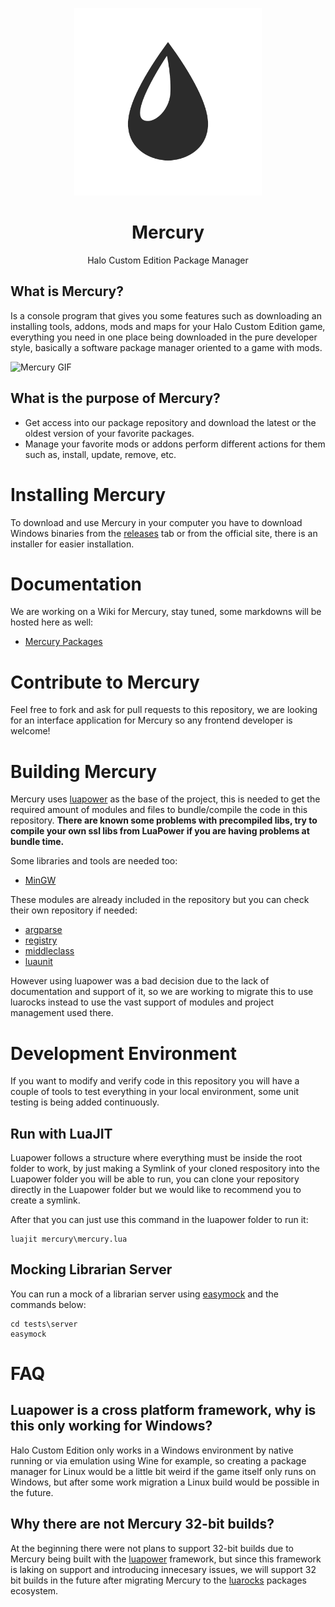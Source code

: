 <html>
    <p align="center">
        <img width="300px" src="assets/images/mercury.png"/>
    </p>
    <h1 align="center">Mercury</h1>
    <p align="center">
       Halo Custom Edition Package Manager
    </p>
</html>

## What is Mercury?

Is a console program that gives you some features such as downloading an installing tools, addons, mods and maps for your Halo Custom Edition game, everything you need in one place being downloaded in the pure developer style, basically a software package manager oriented to a game with mods.

![Mercury GIF](https://i.imgur.com/ZcaS7db.gif)

## What is the purpose of Mercury?

- Get access into our package repository and download the latest or the oldest version of your favorite packages.
- Manage your favorite mods or addons perform different actions for them such as, install, update, remove, etc.

# Installing Mercury

To download and use Mercury in your computer you have to download Windows binaries from the [releases](https://github.com/Sledmine/Mercury/releases) tab or from the official site, there is an installer for easier installation.

# Documentation

We are working on a Wiki for Mercury, stay tuned, some markdowns will be hosted here as well:

- [Mercury Packages](PACKAGE.md)

# Contribute to Mercury

Feel free to fork and ask for pull requests to this repository, we are looking for an interface application for Mercury so any frontend developer is welcome!

# Building Mercury

Mercury uses [luapower](https://luapower.com) as the base of the project, this is needed to get the required amount of modules and files to bundle/compile the code in this repository.
**There are known some problems with precompiled libs, try to compile your own ssl libs from LuaPower if you are having problems at bundle time.**

Some libraries and tools are needed too:

- [MinGW](http://mingw-w64.org/doku.php)

These modules are already included in the repository but you can check their own repository if needed:

- [argparse](https://github.com/luarocks/argparse)
- [registry](https://github.com/Tieske/registry)
- [middleclass](https://github.com/kikito/middleclass)
- [luaunit](https://github.com/bluebird75/luaunit)

However using luapower was a bad decision due to the lack of documentation and support of it, so we are working to migrate this
to use luarocks instead to use the vast support of modules and project management used there.

# Development Environment

If you want to modify and verify code in this repository you will have a couple of tools to
test everything in your local environment, some unit testing is being added continuously.

## Run with LuaJIT
Luapower follows a structure where everything must be inside the root folder to work, by just making a Symlink of your cloned respository into the Luapower folder you will be able to run, you can clone your repository directly in the Luapower folder but we would like to recommend you to create a symlink.

After that you can just use this command in the luapower folder to run it:
```
luajit mercury\mercury.lua
```

## Mocking Librarian Server

You can run a mock of a librarian server using [easymock](https://github.com/CyberAgent/node-easymock) and the commands below:
```
cd tests\server
easymock
```

# FAQ

## Luapower is a cross platform framework, why is this only working for Windows?

Halo Custom Edition only works in a Windows environment by native running or via emulation using
Wine for example, so creating a package manager for Linux would be a little bit weird if the game
itself only runs on Windows, but after some work migration a Linux build would be possible in the future.

## Why there are not Mercury 32-bit builds?

At the beginning there were not plans to support 32-bit builds due to Mercury being built with the [luapower](https://luapower.com) framework, but since this framework is laking on support and introducing innecesary issues, we will support 32 bit builds in the future after migrating Mercury to the [luarocks](https://luarocks.org/) packages ecosystem.
